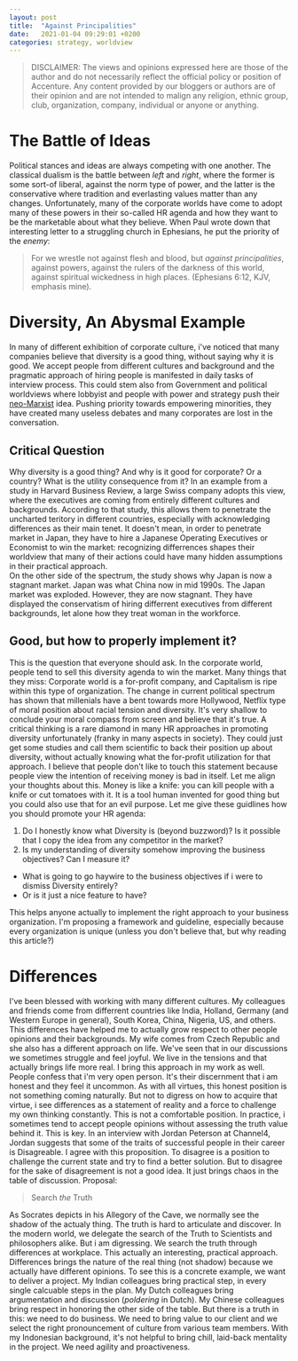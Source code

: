 ```yaml
---
layout: post
title:  "Against Principalities"
date:   2021-01-04 09:29:01 +0200
categories: strategy, worldview
---
```


> DISCLAIMER: The views and opinions expressed here are those of the author and do not necessarily reflect the official policy or position of Accenture. Any content provided by our bloggers or authors are of their opinion and are not intended to malign any religion, ethnic group, club, organization, company, individual or anyone or anything.

# The Battle of Ideas
Political stances and ideas are always competing with one another. The classical dualism is the battle between *left* and *right*, where the former is some sort-of liberal, against the norm type of power, and the latter is the conservative where tradition and everlasting values matter than any changes. Unfortunately, many of the corporate worlds have come to adopt many of these powers in their so-called HR agenda and how they want to be the marketable about what they believe. When Paul wrote down that interesting letter to a struggling church in Ephesians, he put the priority of the *enemy*:
> For we wrestle not against flesh and blood, but *against principalities*, against powers, against the rulers of the darkness of this world, against spiritual wickedness in high places. (Ephesians 6:12, KJV, emphasis mine). 

# Diversity,  An Abysmal Example
In many of different exhibition of corporate culture, i've noticed that many companies believe that diversity is a good thing, without saying why it is good. We accept people from different cultures and background and the pragmatic approach of hiring people is manifested in daily tasks of interview process. This could stem also from Government and political worldviews where lobbyist and people with power and strategy push their [neo-Marxist](https://en.wikipedia.org/wiki/Neo-Marxism) idea. Pushing priority towards empowering minorities, they have created many useless debates and many corporates are lost in the conversation. 
## Critical Question
Why diversity is a good thing? And why is it good for corporate? Or a country? What is the utility consequence from it? In an example from a study in Harvard Business Review, a large Swiss company adopts this view, where the executives are coming from entirely different cultures and backgrounds. According to that study, this allows them to penetrate the uncharted teritory in different countries, especially with acknowledging differences as their main tenet. It doesn't mean, in order to penetrate market in Japan, they have to hire a Japanese Operating Executives or Economist to win the market: recognizing differrences shapes their worldview that many of their actions could have many hidden assumptions in their practical approach.</br>
On the other side of the spectrum, the study shows why Japan is now a stagnant market. Japan was what China now in mid 1990s. The Japan market was exploded. However, they are now stagnant. They have displayed the conservatism of hiring differrent executives from different backgrounds, let alone how they treat woman in the workforce. 
## Good, but how to properly implement it?
This is the question that everyone should ask. In the corporate world, people tend to sell this diversity agenda to win the market. Many things that they miss: Corporate world is a for-profit company, and Capitalism is ripe within this type of organization. The change in current political spectrum has shown that millenials have a bent towards more Hollywood, Netflix type of moral position about racial tension and diversity. It's very shallow to conclude your moral compass from screen and believe that it's true. A critical thinking is a rare diamond in many HR approaches in promoting diversity unfortunately (franky in many aspects in society). They could just get some studies and call them scientific to back their position up about diversity, without actually knowing what the for-profit utilization for that approach. I believe that people don't like to touch this statement because people view the intention of receiving money is bad in itself. Let me align your thoughts about this. Money is like a knife: you can kill people with a knife or cut tomatoes with it. It is a tool human invented for good thing but you could also use that for an evil purpose. 
Let me give these guidlines how you should promote your HR agenda:
1. Do I honestly know what Diversity is (beyond buzzword)? Is it possible that I copy the idea from any competitor in the market?
2. Is my understanding of diversity somehow improving the business objectives? Can I measure it?
* What is going to go haywire to the business objectives if i were to dismiss Diversity entirely?
* Or is it just a nice feature to have?

This helps anyone actually to implement the right approach to your business organization. I'm proposing a framework and guideline, especially because every organization is unique (unless you don't believe that, but why reading this article?)

# Differences
I've been blessed with working with many different cultures. My colleagues and friends come from differrent countries like India, Holland, Germany (and Western Europe in general), South Korea, China, Nigeria, US, and others. This differences have helped me to actually grow respect to other people opinions and their backgrounds. My wife comes from Czech Republic and she also has a different approach on life. We've seen that in our discussions we sometimes struggle and feel joyful. We live in the tensions and that actually brings life more real. I bring this approach in my work as well. People confess that i'm very open person. It's their discernment that i am honest and they feel it uncommon. As with all virtues, this honest position is not something coming naturally. But not to digress on how to acquire that virtue, i see differences as a statement of reality and a force to challenge my own thinking constantly. This is not a comfortable position. In practice, i sometimes tend to accept people opinions without assessing the truth value behind it. This is key. In an interview with Jordan Peterson at Channel4, Jordan suggests that some of the traits of successful people in their career is Disagreable. I agree with this proposition. To disagree is a position to challenge the current state and try to find a better solution. But to disagree for the sake of disagreement is not a good idea. It just brings chaos in the table of discussion. 
Proposal:
> Search *the* Truth </br>

As Socrates depicts in his Allegory of the Cave, we normally see the shadow of the actualy thing. The truth is hard to articulate and discover. In the modern world, we delegate the search of the Truth to Scientists and philosophers alike. But i am digressing. We search the truth through differences at workplace. This actually an interesting, practical approach. Differences brings the nature of the real thing (not shadow) because we actually have different opinions. To see this is a concrete example, we want to deliver a project. My Indian colleagues bring practical step, in every single calcuable steps in the plan. My Dutch colleagues bring argumentation and discussion (*poldering* in Dutch). My Chinese colleagues bring respect in honoring the other side of the table. But there is a truth in this: we need to do business. We need to bring value to our client and we select the right pronouncement of culture from various team members. With my Indonesian background, it's not helpful to bring chill, laid-back mentality in the project. We need agility and proactiveness. 